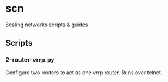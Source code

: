 # scn
Scaling networks scripts &amp; guides

## Scripts

### 2-router-vrrp.py

Configure two routers to act as one vrrp router. Runs over telnet.
